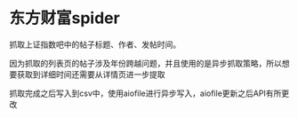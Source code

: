 # 东方财富spider

抓取上证指数吧中的帖子标题、作者、发帖时间。

因为抓取的列表页的帖子涉及年份跨越问题，并且使用的是异步抓取策略，所以想要获取到详细时间还需要从详情页进一步提取

抓取完成之后写入到csv中，使用aiofile进行异步写入，aiofile更新之后API有所更改
